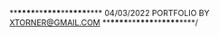 \*\***\*\*\*\***\*\***\*\*\*\***\*\***\*\*\*\***\*\***
04/03/2022
PORTFOLIO BY XTORNER@GMAIL.COM
\*\***\*\*\*\***\*\***\*\*\*\***\*\***\*\*\*\***\*\***/

